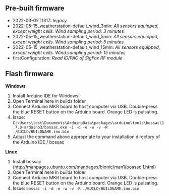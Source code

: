 ## Pre-built firmware
* 2022-03-02T1317: _legacy_
* 2022-05-15_weatherstation-default_wind_3min: _All sensors equipped, except weight cells. Wind sampling period: 3 minutes_
* 2022-05-15_weatherstation-default_wind_5min: _All sensors equipped, except weight cells. Wind sampling period: 5 minutes_
* 2022-05-15_weatherstation-default_wind_15min: _All sensors equipped, except weight cells. Wind sampling period: 15 minutes_
* firstConfiguration: _Read ID/PAC of SigFox RF module_

## Flash firmware
**Windows**
1. Install Arduino IDE for Windows
2. Open Terminal here in builds folder
3. Connect Arduino MKR board to host computer via USB. Double-press the blue RESET button on the Arduino board. Orange LED is pulsating.
4. Issue: `C:\Users\test\Documents\ArduinoData\packages\arduino\tools\bossac\1.7.0-arduino3/bossac.exe -i -d -e -w -v -R ./BUILD/BUILDNAME.ino.bin`
5. Adjust the command above appropriate to your installation directory of the Arduino IDE / bossac

**Linux**
1. Install bossac (http://manpages.ubuntu.com/manpages/bionic/man1/bossac.1.html)
2. Open Terminal here in _builds_ folder
3. Connect Arduino MKR board to host computer via USB. Double-press the blue RESET button on the Arduino board. Orange LED is pulsating.
4. Issue: `bossac -i -d -e -w -v -R ./BUILD/BUILDNAME.ino.bin`